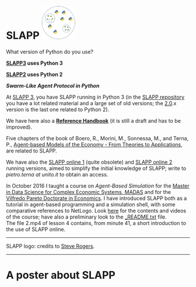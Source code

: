 SLAPP <img src="./slapp-logo.png" height="90" />
=====

What version of Python do you use?

****[SLAPP3](https://github.com/terna/SLAPP3) uses Python 3****

****[SLAPP2](https://github.com/terna/SLAPP2) uses Python 2****


***Swarm-Like Agent Protocol in Python***

At [SLAPP 3](https://github.com/terna/SLAPP3), you have SLAPP running in Python 3 (in the [SLAPP repository](http://terna.to.it/slapp_dep/) you have a lot related material and a large set of old versions; the [2.0](https://github.com/terna/SLAPP2).x version is the last one related to Python 2).

We have here also a [**Reference Handbook**](https://github.com/terna/SLAPP/blob/v.3.0/SLAPP_Reference_Handbook.pdf) (it is still a draft and has to be improved).

Five chapters of the book of Boero, R., Morini, M., Sonnessa, M., and Terna, P.,  [Agent-based Models of the Economy - From Theories to Applications](http://www.palgrave.com/page/detail/agentbased-models-of-the-economy-/?K=9781137339805), are related to SLAPP.

We have also the [SLAPP online 1](http://slapp-online.net:6789) (quite obsolete) and [SLAPP online 2](https://slapp.hopto.org:6789) running versions, aimed to simplify
the initial knowledge of SLAPP; write to *pietro.terna at unito.it* to obtain an access.

In October 2016 I taught a course on *Agent-Based Simulation* for the [Master in Data Science for Complex Economic Systems, MADAS](http://www.madas.carloalberto.org/) and for the [Vilfredo Pareto Doctorate in Economics](http://www.sde.unito.it/). I have introduced SLAPP both as a tutorial in agent-based programming and a simulation shell, with some comparative references to NetLogo. Look [here](http://terna.to.it/sim/2016/) for the contents and videos of the course; have also a preliminary look to the [_README.txt](http://terna.to.it/sim/2016/_README.txt) file.  
The file 2.mp4 of lesson 4 contains, from minute 41, a short introduction to the use of SLAPP online.

---
SLAPP logo: credits to [Steve Rogers](https://www.linkedin.com/in/shrogers).

---
# **A poster about SLAPP**
